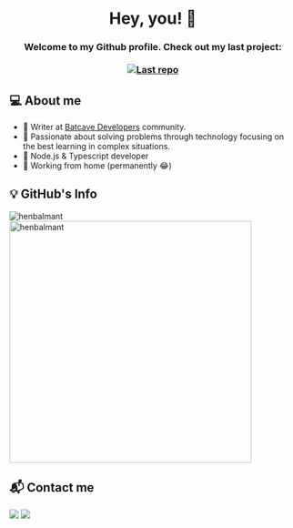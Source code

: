 <h1 align="center">
     Hey, you! 👋
</h1>

<h3 align="center">
    Welcome to my Github profile. Check out my last project:</br></br>
  <a href="https://github.com/henbalmant/linkedin-ui-clone-react">
    <img alt="Last repo" src="https://img.shields.io/badge/Github-LinkedIn%20UI%20Clone-ffe16b?style=flat&logo=github">
  </a>
</h3>

## 💻 About me

- 🦇 Writer at [Batcave Developers][batcave] community.
- 🎯 Passionate about solving problems through technology focusing on the best learning in complex situations.
- 🔨 Node.js & Typescript developer
- 🏡 Working from home (permanently 😂)

## 💡 GitHub's Info

<p><img align="left" src="https://github-readme-stats.vercel.app/api/top-langs?username=henbalmant&show_icons=true&locale=en&layout=compact&theme=dark" alt="henbalmant" /></p>

<p>&nbsp;<img align="center" src="https://github-readme-stats.vercel.app/api?username=henbalmant&show_icons=true&theme=dark&locale=en" alt="henbalmant" width="425" /></p>

## 📬 Contact me

<div> 
  <a href = "mailto:henrique.balmant@gmail.com"><img src="https://img.shields.io/badge/-Gmail-c14438?style=for-the-badge&logo=gmail&logoColor=white" target="_blank"></a>
  <a href="https://www.linkedin.com/in/henrique-balmant/" target="_blank"><img src="https://img.shields.io/badge/-LinkedIn-%230077B5?style=for-the-badge&logo=linkedin&logoColor=white" target="_blank"></a> 
</div>

[batcave]: https://batcave.dev.br/
